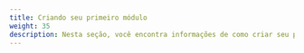 ```yaml
---
title: Criando seu primeiro módulo
weight: 35
description: Nesta seção, você encontra informações de como criar seu primeiro módulo no Charles.
---
```


